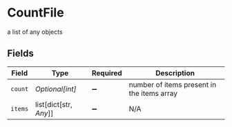 # CountFile

a list of any objects


## Fields

| Field                                      | Type                                       | Required                                   | Description                                |
| ------------------------------------------ | ------------------------------------------ | ------------------------------------------ | ------------------------------------------ |
| `count`                                    | *Optional[int]*                            | :heavy_minus_sign:                         | number of items present in the items array |
| `items`                                    | list[dict[str, *Any*]]                     | :heavy_minus_sign:                         | N/A                                        |